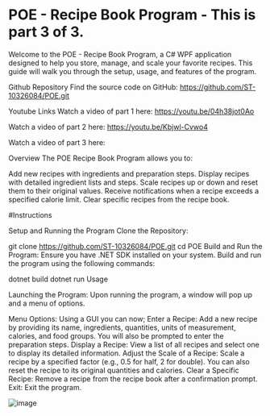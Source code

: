 # POE - Recipe Book Program - This is part 3 of 3. 
Welcome to the POE - Recipe Book Program, a C# WPF application designed to help you store, manage, and scale your favorite recipes. This guide will walk you through the setup, usage, and features of the program.

Github Repository
Find the source code on GitHub: https://github.com/ST-10326084/POE.git

Youtube Links
Watch a video of part 1 here: https://youtu.be/04h38jot0Ao

Watch a video of part 2 here: https://youtu.be/Kbjwl-Cvwo4

Watch a video of part 3 here: 

Overview
The POE Recipe Book Program allows you to:

Add new recipes with ingredients and preparation steps.
Display recipes with detailed ingredient lists and steps.
Scale recipes up or down and reset them to their original values.
Receive notifications when a recipe exceeds a specified calorie limit.
Clear specific recipes from the recipe book.

#Instructions

Setup and Running the Program
Clone the Repository:

git clone https://github.com/ST-10326084/POE.git
cd POE
Build and Run the Program:
Ensure you have .NET SDK installed on your system. Build and run the program using the following commands:

dotnet build
dotnet run
Usage

Launching the Program:
Upon running the program, a window will pop up and a menu of options.

Menu Options:
Using a GUI you can now;
Enter a Recipe: Add a new recipe by providing its name, ingredients, quantities, units of measurement, calories, and food groups. You will also be prompted to enter the preparation steps.
Display a Recipe: View a list of all recipes and select one to display its detailed information.
Adjust the Scale of a Recipe: Scale a recipe by a specified factor (e.g., 0.5 for half, 2 for double). You can also reset the recipe to its original quantities and calories.
Clear a Specific Recipe: Remove a recipe from the recipe book after a confirmation prompt.
Exit: Exit the program.

![image](https://github.com/ST-10326084/RecipeApp/assets/127187815/f12a9f05-cf04-46b7-8370-d94721d6b61f)
